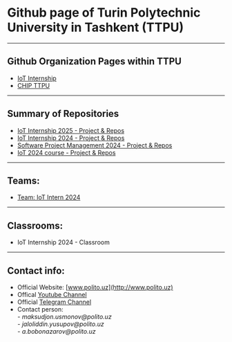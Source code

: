 # Github page of Turin Polytechnic University in Tashkent (TTPU)

---------------------------------------------------------------------------------------
## Github Organization Pages within TTPU

- [IoT Internship](https://github.com/ttpu-iot)
- [CHIP TTPU](https://github.com/chipsttpu)

---------------------------------------------------------------------------------------
## Summary of Repositories

- [IoT Internship 2025 - Project & Repos](https://github.com/ttpu-iot/IoTintern2025_PROJECTS)
- [IoT Internship 2024 - Project & Repos](https://github.com/ttpu-iot/IoTintern2024_PROJECTS)
- [Software Project Management 2024 - Project & Repos](https://github.com/ttpu/spm2024_final_projects)
- [IoT 2024 course - Project & Repos](https://github.com/ttpu/iot24_finalprojects)

---------------------------------------------------------------------------------------
## Teams:

- [Team: IoT Intern 2024](https://github.com/orgs/ttpu/teams/iot-intern-2024/repositories)
---------------------------------------------------------------------------------------
## Classrooms:

- IoT Internship 2024 - Classroom

---------------------------------------------------------------------------------------
## Contact info:
- Official Website: [www.polito.uz](http://www.polito.uz)
- Offical [Youtube Channel](https://www.youtube.com/@TurinPolytechnicUniversity)
- Official [Telegram Channel](https://t.me/polito_uz)
- Contact person:\
              - _maksudjon.usmonov@polito.uz_\
              - _jaloliddin.yusupov@polito.uz_\
              - _a.bobonazarov@polito.uz_
